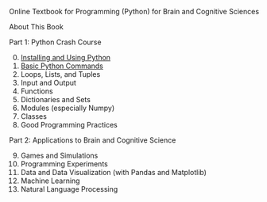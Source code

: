 Online Textbook for Programming (Python) for Brain and Cognitive Sciences

About This Book

Part 1: Python Crash Course

0) [Installing and Using Python](CH0/0.0.%20Installing%20Python.md)
1) [Basic Python Commands](CH1/1.0.%20Python%20Statements%20&%20Expressions.md)
2) Loops, Lists, and Tuples
3) Input and Output
4) Functions
5) Dictionaries and Sets
6) Modules (especially Numpy)
7) Classes
8) Good Programming Practices

Part 2: Applications to Brain and Cognitive Science

9) Games and Simulations
10) Programming Experiments
11) Data and Data Visualization (with Pandas and Matplotlib)
12) Machine Learning
13) Natural Language Processing